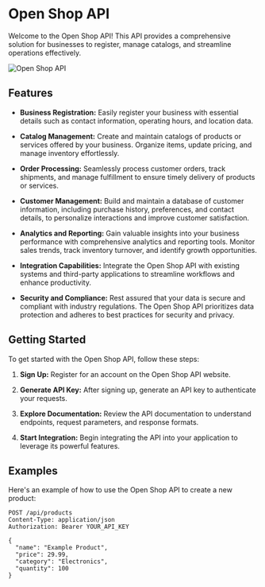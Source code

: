 # Open Shop API

Welcome to the Open Shop API! This API provides a comprehensive solution for businesses to register, manage catalogs, and streamline operations effectively.

![Open Shop API](https://yourwebsite.com/open-shop-api.png)

## Features

- **Business Registration:** Easily register your business with essential details such as contact information, operating hours, and location data.

- **Catalog Management:** Create and maintain catalogs of products or services offered by your business. Organize items, update pricing, and manage inventory effortlessly.

- **Order Processing:** Seamlessly process customer orders, track shipments, and manage fulfillment to ensure timely delivery of products or services.

- **Customer Management:** Build and maintain a database of customer information, including purchase history, preferences, and contact details, to personalize interactions and improve customer satisfaction.

- **Analytics and Reporting:** Gain valuable insights into your business performance with comprehensive analytics and reporting tools. Monitor sales trends, track inventory turnover, and identify growth opportunities.

- **Integration Capabilities:** Integrate the Open Shop API with existing systems and third-party applications to streamline workflows and enhance productivity.

- **Security and Compliance:** Rest assured that your data is secure and compliant with industry regulations. The Open Shop API prioritizes data protection and adheres to best practices for security and privacy.

## Getting Started

To get started with the Open Shop API, follow these steps:

1. **Sign Up:** Register for an account on the Open Shop API website.

2. **Generate API Key:** After signing up, generate an API key to authenticate your requests.

3. **Explore Documentation:** Review the API documentation to understand endpoints, request parameters, and response formats.

4. **Start Integration:** Begin integrating the API into your application to leverage its powerful features.

## Examples

Here's an example of how to use the Open Shop API to create a new product:

```http
POST /api/products
Content-Type: application/json
Authorization: Bearer YOUR_API_KEY

{
  "name": "Example Product",
  "price": 29.99,
  "category": "Electronics",
  "quantity": 100
}
